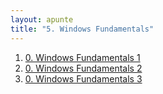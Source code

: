 ```yaml
---
layout: apunte
title: "5. Windows Fundamentals"
---
```


1. [0. Windows Fundamentals 1](/apuntes/thm/1-pre-security/5-windows-fundamentals/1-windows-fundamentals-part-1/0-windows-fundamentals-1/)
2. [0. Windows Fundamentals 2](/apuntes/thm/1-pre-security/5-windows-fundamentals/2-windows-fundamentals-part-2/0-windows-fundamentals-2/)
3. [0. Windows Fundamentals 3](/apuntes/thm/1-pre-security/5-windows-fundamentals/3-windows-fundamentals-part-3/0-windows-fundamentals-3/)
